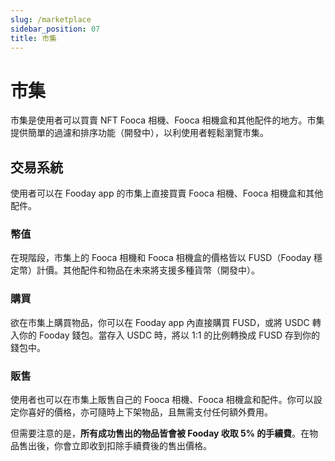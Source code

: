 ```yaml
---
slug: /marketplace
sidebar_position: 07
title: 市集
---
```


# 市集

市集是使用者可以買賣 NFT Fooca 相機、Fooca 相機盒和其他配件的地方。市集提供簡單的過濾和排序功能（開發中），以利使用者輕鬆瀏覽市集。

## 交易系統

使用者可以在 Fooday app 的市集上直接買賣 Fooca 相機、Fooca 相機盒和其他配件。

### 幣值

在現階段，市集上的 Fooca 相機和 Fooca 相機盒的價格皆以 FUSD（Fooday 穩定幣）計價。其他配件和物品在未來將支援多種貨幣（開發中）。

### 購買

欲在市集上購買物品，你可以在 Fooday app 內直接購買 FUSD，或將 USDC 轉入你的 Fooday 錢包。當存入 USDC 時，將以 1:1 的比例轉換成 FUSD 存到你的錢包中。

### 販售

使用者也可以在市集上販售自己的 Fooca 相機、Fooca 相機盒和配件。你可以設定你喜好的價格，亦可隨時上下架物品，且無需支付任何額外費用。

但需要注意的是，**所有成功售出的物品皆會被 Fooday 收取 5% 的手續費**。在物品售出後，你會立即收到扣除手續費後的售出價格。